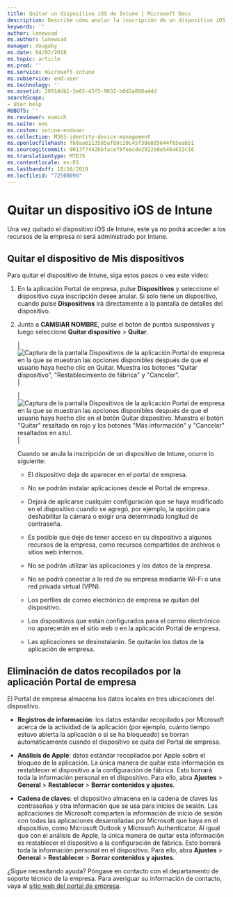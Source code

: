 ```yaml
---
title: Quitar un dispositivo iOS de Intune | Microsoft Docs
description: Describe cómo anular la inscripción de un dispositivo iOS de Intune.
keywords: ''
author: lenewsad
ms.author: lanewsad
manager: dougeby
ms.date: 04/02/2018
ms.topic: article
ms.prod: ''
ms.service: microsoft-intune
ms.subservice: end-user
ms.technology: ''
ms.assetid: 28914db1-3e62-45f5-9632-b0d2a808a44d
searchScope:
- User help
ROBOTS: ''
ms.reviewer: esmich
ms.suite: ems
ms.custom: intune-enduser
ms.collection: M365-identity-device-management
ms.openlocfilehash: fb8aa6213585af89c20c45f38e885644f65eab51
ms.sourcegitcommit: 9013f7442bbface78feecde2922e8e546a622c16
ms.translationtype: MTE75
ms.contentlocale: es-ES
ms.lasthandoff: 10/16/2019
ms.locfileid: "72508098"
---
```

# <a name="remove-your-ios-device-from-intune"></a>Quitar un dispositivo iOS de Intune

Una vez quitado el dispositivo iOS de Intune, este ya no podrá acceder a los recursos de la empresa ni será administrado por Intune.


## <a name="removing-the-device-from-my-devices"></a>Quitar el dispositivo de Mis dispositivos

Para quitar el dispositivo de Intune, siga estos pasos o vea este vídeo:


1. En la aplicación Portal de empresa, pulse **Dispositivos** y seleccione el dispositivo cuya inscripción desee anular. Si solo tiene un dispositivo, cuando pulse **Dispositivos** irá directamente a la pantalla de detalles del dispositivo.

2. Junto a **CAMBIAR NOMBRE**, pulse el botón de puntos suspensivos y luego seleccione **Quitar dispositivo** > **Quitar**.  

    |![Captura de la pantalla Dispositivos de la aplicación Portal de empresa en la que se muestran las opciones disponibles después de que el usuario haya hecho clic en Quitar. Muestra los botones "Quitar dispositivo", "Restablecimiento de fábrica" y "Cancelar".](/intune-user-help/media/cp_ios_unenroll_after_1804_001.png)|

    |![Captura de la pantalla Dispositivos de la aplicación Portal de empresa en la que se muestran las opciones disponibles después de que el usuario haya hecho clic en el botón Quitar dispositivo. Muestra el botón "Quitar" resaltado en rojo y los botones "Más información" y "Cancelar" resaltados en azul.](/intune-user-help/media/cp_ios_unenroll_after_1804_002.png)|


    Cuando se anula la inscripción de un dispositivo de Intune, ocurre lo siguiente:

    - El dispositivo deja de aparecer en el portal de empresa.

    - No se podrán instalar aplicaciones desde el Portal de empresa.

    - Dejará de aplicarse cualquier configuración que se haya modificado en el dispositivo cuando se agregó, por ejemplo, la opción para deshabilitar la cámara o exigir una determinada longitud de contraseña.

    - Es posible que deje de tener acceso en su dispositivo a algunos recursos de la empresa, como recursos compartidos de archivos o sitios web internos.

    - No se podrán utilizar las aplicaciones y los datos de la empresa.

    - No se podrá conectar a la red de su empresa mediante Wi-Fi o una red privada virtual (VPN).

    - Los perfiles de correo electrónico de empresa se quitan del dispositivo.

    - Los dispositivos que están configurados para el correo electrónico no aparecerán en el sitio web o en la aplicación Portal de empresa.

    - Las aplicaciones se desinstalarán. Se quitarán los datos de la aplicación de empresa.

## <a name="removing-data-collected-by-the-company-portal-app"></a>Eliminación de datos recopilados por la aplicación Portal de empresa

El Portal de empresa almacena los datos locales en tres ubicaciones del dispositivo.

- **Registros de información**: los datos estándar recopilados por Microsoft acerca de la actividad de la aplicación (por ejemplo, cuánto tiempo estuvo abierta la aplicación o si se ha bloqueado) se borran automáticamente cuando el dispositivo se quita del Portal de empresa.

- **Análisis de Apple**: datos estándar recopilados por Apple sobre el bloqueo de la aplicación. La única manera de quitar esta información es restablecer el dispositivo a la configuración de fábrica. Esto borrará toda la información personal en el dispositivo. Para ello, abra **Ajustes** > **General** > **Restablecer** > **Borrar contenidos y ajustes**.

- **Cadena de claves**: el dispositivo almacena en la cadena de claves las contraseñas y otra información que se usa para inicios de sesión. Las aplicaciones de Microsoft comparten la información de inicio de sesión con todas las aplicaciones desarrolladas por Microsoft que haya en el dispositivo, como Microsoft Outlook y Microsoft Authenticator. Al igual que con el análisis de Apple, la única manera de quitar esta información es restablecer el dispositivo a la configuración de fábrica. Esto borrará toda la información personal en el dispositivo. Para ello, abra **Ajustes** > **General** > **Restablecer** > **Borrar contenidos y ajustes**.


¿Sigue necesitando ayuda? Póngase en contacto con el departamento de soporte técnico de la empresa. Para averiguar su información de contacto, vaya al [sitio web del portal de empresa](https://go.microsoft.com/fwlink/?linkid=2010980).

